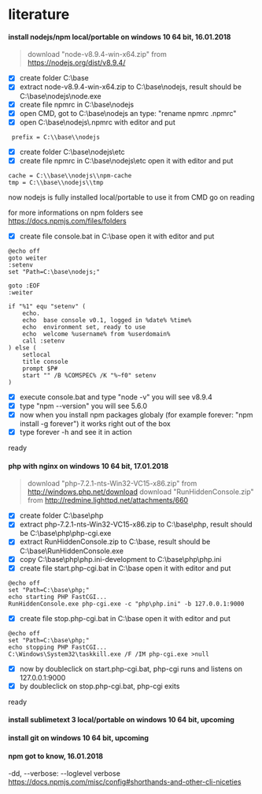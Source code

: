 # literature
#### install nodejs/npm local/portable on windows 10 64 bit, 16.01.2018
> download "node-v8.9.4-win-x64.zip" from https://nodejs.org/dist/v8.9.4/

 - [x] create folder C:\base
 - [x] extract node-v8.9.4-win-x64.zip to C:\base\nodejs, result should be C:\base\nodejs\node.exe
 - [x] create file npmrc in C:\base\nodejs
 - [x] open CMD, got to C:\base\nodejs an type: "rename npmrc .npmrc"
 - [x] open C:\base\nodejs\\.npmrc with editor and put
```
 prefix = C:\\base\\nodejs
```
 - [x] create folder C:\base\nodejs\etc
 - [x] create file npmrc in C:\base\nodejs\etc open it with editor and put
```
cache = C:\\base\\nodejs\\npm-cache
tmp = C:\\base\\nodejs\\tmp
```
now nodejs is fully installed local/portable to use it from CMD go on reading

for more informations on npm folders see https://docs.npmjs.com/files/folders
 - [x] create file console.bat in C:\base open it with editor and put
```
@echo off
goto weiter
:setenv
set "Path=C:\base\nodejs;"

goto :EOF
:weiter

if "%1" equ "setenv" (
    echo.
    echo  base console v0.1, logged in %date% %time%
    echo  environment set, ready to use
    echo  welcome %username% from %userdomain%
    call :setenv
) else (
    setlocal
    title console
    prompt $P#
    start "" /B %COMSPEC% /K "%~f0" setenv
)

```
 - [x] execute console.bat and type "node -v" you will see v8.9.4
 - [x] type "npm --version" you will see 5.6.0
 - [x] now when you install npm packages globaly (for example forever: "npm install -g forever") it works right out of the box
 - [x] type forever -h and see it in action
 
 ready

#### php with nginx on windows 10 64 bit, 17.01.2018
> download "php-7.2.1-nts-Win32-VC15-x86.zip" from http://windows.php.net/download
> download "RunHiddenConsole.zip" from http://redmine.lighttpd.net/attachments/660

 - [x] create folder C:\base\php
 - [x] extract php-7.2.1-nts-Win32-VC15-x86.zip to C:\base\php, result should be C:\base\php\php-cgi.exe
 - [x] extract RunHiddenConsole.zip to C:\base, result should be C:\base\RunHiddenConsole.exe
 - [x] copy C:\base\php\php.ini-development to C:\base\php\php.ini
 - [x] create file start.php-cgi.bat in C:\base open it with editor and put
 ```
 @echo off
set "Path=C:\base\php;"
echo starting PHP FastCGI...
RunHiddenConsole.exe php-cgi.exe -c "php\php.ini" -b 127.0.0.1:9000
 ```
 - [x] create file stop.php-cgi.bat in C:\base open it with editor and put
 ```
 @echo off
set "Path=C:\base\php;"
echo stopping PHP FastCGI...
C:\Windows\System32\taskkill.exe /F /IM php-cgi.exe >null
 ```
 - [x] now by doubleclick on start.php-cgi.bat, php-cgi runs and listens on 127.0.0.1:9000
 - [x] by doubleclick on stop.php-cgi.bat, php-cgi exits

 ready

#### install sublimetext 3 local/portable on windows 10 64 bit, upcoming
#### install git on windows 10 64 bit, upcoming
#### npm got to know, 16.01.2018
-dd, --verbose: --loglevel verbose
https://docs.npmjs.com/misc/config#shorthands-and-other-cli-niceties

